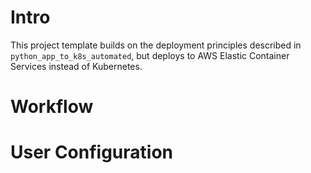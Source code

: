 # Intro

This project template builds on the deployment principles described in `python_app_to_k8s_automated`, but deploys to AWS Elastic Container Services instead of Kubernetes.

# Workflow



# User Configuration



